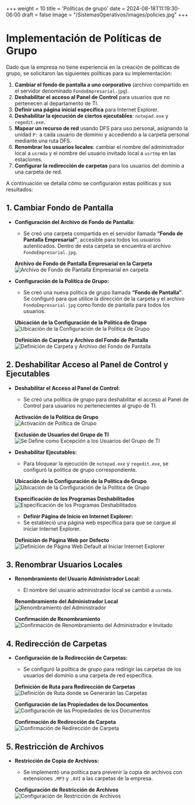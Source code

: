 +++
weight = 10
title = 'Políticas de grupo'
date = 2024-08-18T11:19:30-06:00
draft = false
image = "/SistemasOperativos/images/policies.jpg"
+++
# Implementación de Políticas de Grupo

Dado que la empresa no tiene experiencia en la creación de políticas de grupo, se solicitaron las siguientes políticas para su implementación:

1. **Cambiar el fondo de pantalla a uno corporativo** (archivo compartido en el servidor denominado `FondoEmpresarial.jpg`).
2. **Deshabilitar el acceso al Panel de Control** para usuarios que no pertenecen al departamento de TI.
3. **Definir una página inicial específica** para Internet Explorer.
4. **Deshabilitar la ejecución de ciertos ejecutables**: `notepad.exe` y `regedit.exe`.
5. **Mapear un recurso de red** usando DFS para uso personal, asignando la unidad `P:` a cada usuario de dominio y accediendo a la carpeta personal mediante una ruta DFS.
6. **Renombrar los usuarios locales**: cambiar el nombre del administrador local a `usrmda` y el nombre del usuario invitado local a `usrtmp` en las estaciones.
7. **Configurar la redirección de carpetas** para los usuarios del dominio a una carpeta de red.

A continuación se detalla cómo se configuraron estas políticas y sus resultados:

## 1. Cambiar Fondo de Pantalla

- **Configuración del Archivo de Fondo de Pantalla:**
  - Se creó una carpeta compartida en el servidor llamada **“Fondo de Pantalla Empresarial”**, accesible para todos los usuarios autenticados. Dentro de esta carpeta se encuentra el archivo `FondoEmpresarial.jpg`.

  **Archivo de Fondo de Pantalla Empresarial en la Carpeta**  
  ![Archivo de Fondo de Pantalla Empresarial en carpeta](/SistemasOperativos/images/FPE.png)

- **Configuración de la Política de Grupo:**
  - Se creó una nueva política de grupo llamada **“Fondo de Pantalla”**. Se configuró para que utilice la dirección de la carpeta y el archivo `FondoEmpresarial.jpg` como fondo de pantalla para todos los usuarios.

  **Ubicación de la Configuración de la Política de Grupo**  
  ![Ubicación de la Configuración de la Política de Grupo](/SistemasOperativos/images/WP.png)

  **Definición de Carpeta y Archivo del Fondo de Pantalla**  
  ![Definición de Carpeta y Archivo del Fondo de Pantalla](/SistemasOperativos/images/WP2.png)

## 2. Deshabilitar Acceso al Panel de Control y Ejecutables

- **Deshabilitar el Acceso al Panel de Control:**
  - Se creó una política de grupo para deshabilitar el acceso al Panel de Control para usuarios no pertenecientes al grupo de TI. 

  **Activación de la Política de Grupo**  
  ![Activación de Política de Grupo](/SistemasOperativos/images/APC.png)

  **Exclusión de Usuarios del Grupo de TI**  
  ![Se Define como Excepción a los Usuarios del Grupo de TI](/SistemasOperativos/images/EXC_TI.png)

- **Deshabilitar Ejecutables:**
  - Para bloquear la ejecución de `notepad.exe` y `regedit.exe`, se configuró la política de grupo correspondiente.

  **Ubicación de la Configuración de la Política de Grupo**  
  ![Ubicación de la Configuración de la Política de Grupo](/SistemasOperativos/images/GPME.png)

  **Especificación de los Programas Deshabilitados**  
  ![Especificación de los Programas Deshabilitados](/SistemasOperativos/images/PG_DES.png)


  - **Definir Página de Inicio en Internet Explorer:**
  - Se estableció una página web específica para que se cargue al iniciar Internet Explorer.

  **Definición de Página Web por Defecto**  
  ![Definición de Página Web Default al Iniciar Internet Explorer](/SistemasOperativos/images/Web_default.png)

## 3. Renombrar Usuarios Locales

- **Renombramiento del Usuario Administrador Local:**
  - El nombre del usuario administrador local se cambió a `usrmda`.

  **Renombramiento del Administrador Local**  
  ![Renombramiento del Administrador](/SistemasOperativos/images/Admin_rename.png)

  **Confirmación de Renombramiento**  
  ![Confirmación de Renombramiento del Administrador e Invitado](/SistemasOperativos/images/Rename.png)

## 4. Redirección de Carpetas

- **Configuración de la Redirección de Carpetas:**
  - Se configuró la política de grupo para redirigir las carpetas de los usuarios del dominio a una carpeta de red específica.

  **Definición de Ruta para Redirección de Carpetas**  
  ![Definición de Ruta donde se Generarán las Carpetas](/SistemasOperativos/images/File_path.png)

  **Configuración de las Propiedades de los Documentos**  
  ![Configuración de las Propiedades de los Documentos](/SistemasOperativos/images/Proper_config.png)

  **Confirmación de Redirección de Carpeta**  
  ![Confirmación de Redirección de Carpeta](/SistemasOperativos/images/redirect.png)

## 5. Restricción de Archivos

- **Restricción de Copia de Archivos:**
  - Se implementó una política para prevenir la copia de archivos con extensiones `.MP3` y `.AVI` a las carpetas de la empresa.

  **Configuración de Restricción de Archivos**  
  ![Configuración de Restricción de Archivos](/SistemasOperativos/images/RestriccionArchivos.png)

